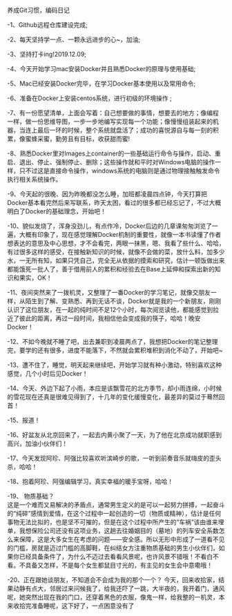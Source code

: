 养成Git习惯，编码日记

-1、Github远程仓库建设完成;

-2、每天坚持学一点、一颗永远进步的心~，加油;

-3、坚持打卡ing!2019.12.09;

-4、今天开始学习mac安装Docker并且熟悉Docker的原理与使用基础;

-5、Mac已经安装Docker完毕，在学习Docker基本使用以及常用命令;

-6、准备在Docker上安装centos系统，进行初级的环境操作 ;

-7、有一份愿望清单，上面会写着：自己想要做的事情，想要去的地方；像编程一样，做一份思维导图，一步一步地编写实现每一个功能；像慢慢组装起来的机器，当连上最后一环的时候，整个系统就盘活了；成功的喜悦源自与每一刻的积累，像蜜蜂采蜜，勤劳且有目标，收获甜而蜜!

-8、熟悉Docker里对Images上container的一些基础运行命令与操作，启动、重启、退出、停止、强制停止、删除；这些操作就和平时对Windows电脑的操作一样，只不过这是直接命令操作，windows系统的电脑则是通过物理接触触发命令执行相关系统操作。

-9、今天起的很晚、因为昨晚都没怎么睡，加班都凌晨四点钟，今天打算把Docker基本看完然后来写联系，昨天太困，看过的很多都已经忘记了，不过大概明白了Docker的基础理念，开始吧！

-10、貌似发烧了，浑身没劲儿，有点作冷，Docker后边的几章课匆匆浏览了一遍，大概有印象了，现在感觉理解Docker机制的重要性，就像一本书读懂了作者想表达的意思及中心思想，才不会看完，两眼一抹黑，嗯、我看了些什么、哈哈，有过很多这样的感受，在接触新知识的时候，就像不会做的菜，放什么料，加多少水，一无所有知，如果只凭自己，完全无从依据的摸索和研究，估计一顿饭做出来都能饿死一批人了，善于借用前人的累积和经验去在Base上延伸和探索出新的知识和果实，OK！

-11、夜间突然来了一拨机灵，又整理了一番Docker的学习笔记，就像交朋友一样，从陌生到了解、变熟悉、再到无话不谈，Docker就是我的一个新朋友，刚刚认识了这位朋友，在一起的纯时间不足12个小时，每次阅览读他，都能感觉到拉近了彼此的距离，再过一段时间，我相信他会变成我的筷子，哈哈！晚安Docker！

-12、不如今晚就不睡了吧，出去兼职到凌晨两点了，我想把Docker的笔记整理完，要学的还有很多，进度不能落下，不然就会累积堆积到消化不动了，开始吧~

-13、遭不住了，睡觉，明天起来继续吧，开始学习就有种小激动，特别喜欢这种感觉，几个小时后见Docker！

-14、今天、外边下起了小雨，本应是该飘雪花的北方季节，却小雨连绵，小时候的雪花现在还真是很难见得到了，十几年的变化缓慢变化，最差异的莫过于蓦然回首！

-15、报道！

-16、好盆友从北京回来了，一起去内黄小聚了一天，为了他在北京成功就职感到高兴，加油小伙伴们！

-17、今天发现阿珍、阿强比较喜欢听滨崎步的歌，一听到前奏音乐就嗨皮的歪头杀，哈哈！

-18、抱着阿珍、阿强编辑学习，真实幸福的暖手宝呀，哈哈！

-19、
物质基础？  
    这是一个难而又易解决的矛盾点，通常男生定义的是可以一起努力拼搏，一起奋斗的“纯碎”感情到爱情，在这个过程中一起创造的一切（物质或精神），估计是任何事物无法比拟的，也是坚不可摧的，但是在这个过程中所产生的“车祸”该由谁来埋单，我想保险公司还没有这项业务，这趟去往婚姻目的（墓地）的列车安全系数怎么来保障，这是大多女生在考虑的问题——安全感。所以无形中形成了一道看不见的门槛，房就是迈过门槛的高脚鞋，在纠结女方注重物质基础的男生小伙伴们，如果你已经具备条件了，为什么不迈过去看看风景呢，也许风景不错哦！不看白不看。不具备又怎样，不是每个女生都鼠目寸光的，有主见的女生会中意嘞哦！

-20、正在跟她谈朋友，不知道会不会成为我的那个一个？
今天，回来收拾家，结果动静有点大，邻居过来问候我了，给我还吓了一跳，大半夜的，我开着门，通风呢，她突然出现在我的门口，还穿着黑色的衣服，像鬼一样，给我整的一机灵，本来收拾完准备睡呢，这下好了，一点困意没有了
